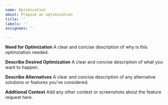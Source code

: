 ```yaml
---
name: Optimization
about: Propose an optimization
title: ''
labels: ''
assignees: ''

---
```


**Need for Optimization**
A clear and concise description of why is this optimziation needed.

**Describe Desired Optimization**
A clear and concise description of what you want to happen.

**Describe Alternatives**
A clear and concise description of any alternative solutions or features you've considered.

**Additional Context**
Add any other context or screenshots about the feature request here.
